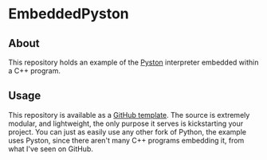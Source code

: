 # EmbeddedPyston

## About
This repository holds an example of the [Pyston](https://github.com/pyston/pyston) interpreter embedded within a C++ program.

## Usage
This repository is available as a [GitHub template](https://github.com/MolassesLover/EmbeddedPyston/generate). The source is extremely modular, and lightweight, the only purpose it serves is kickstarting your project. You can just as easily use any other fork of Python, the example uses Pyston, since there aren't many C++ programs embedding it, from what I've seen on GitHub. 
